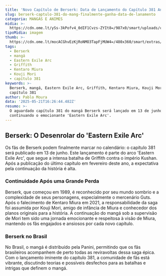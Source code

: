 ```yaml
---
title: 'Novo Capítulo de Berserk: Data de Lançamento do Capítulo 381 Anunciada'
slug: berserk-captulo-381-do-mang-finalmente-ganha-data-de-lanamento
categoria: MANGÁS E ANIMES
midia: >-
  https://cdn.ome.lt/ySs-3kPofv4_0dIF1Cvzs-ZYIt8=/987x0/smart/uploads/conteudo/fotos/OMELETE_CAPA_-_2025-05-21T122834.606.png
tipoMidia: imagem
thumb: >-
  https://cdn.ome.lt/mocACGhvEzKjRoNMO3TapFjMUW4=/480x360/smart/extras/conteudos/omelete_THUMB_-_2025-05-21T122821.611.png
tags:
  - Berserk
  - mangá
  - Eastern Exile Arc
  - Griffith
  - Kentaro Miura
  - Kouji Mori
  - capítulo 381
keywords: >-
  Berserk, mangá, Eastern Exile Arc, Griffith, Kentaro Miura, Kouji Mori,
  capítulo 381
author: Pablo Moura
data: '2025-05-21T16:26:44.482Z'
resumo: >-
  O aguardado capítulo 381 do mangá Berserk será lançado em 13 de junho,
  continuando o emocionante 'Eastern Exile Arc'.
---
```


## Berserk: O Desenrolar do 'Eastern Exile Arc'

Os fãs de Berserk podem finalmente marcar no calendário: o capítulo 381 será publicado em 13 de junho. Este lançamento é parte do arco 'Eastern Exile Arc', que segue a intensa batalha de Griffith contra o império Kushan. Após a publicação do último capítulo em fevereiro deste ano, a expectativa pela continuação da história é alta.

### Continuidade Após uma Grande Perda

Berserk, que começou em 1989, é reconhecido por seu mundo sombrio e a complexidade de seus personagens, especialmente o mercenário Guts. Após o falecimento de Kentaro Miura em 2021, a responsabilidade da saga foi assumida por Kouji Mori, amigo de infância de Miura e conhecedor dos planos originais para a história. A continuação do mangá sob a supervisão de Mori tem sido uma jornada emocionante e respeitosa à visão de Miura, mantendo os fãs engajados e ansiosos por cada novo capítulo.

### Berserk no Brasil

No Brasil, o mangá é distribuído pela Panini, permitindo que os fãs brasileiros acompanhem de perto todas as reviravoltas dessa saga épica. Com o lançamento iminente do capítulo 381, a comunidade de fãs está vibrante, discutindo teorias e possíveis desfechos para as batalhas e intrigas que definem o mangá.
